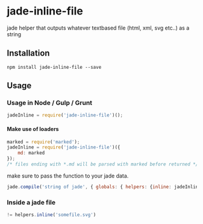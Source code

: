 # jade-inline-file
jade helper that outputs whatever textbased file (html, xml, svg etc..) as a string

## Installation
```
npm install jade-inline-file --save
```

## Usage

### Usage in Node / Gulp / Grunt

```javascript
jadeInline = require('jade-inline-file')();
```

#### Make use of loaders
```javascript
marked = require('marked');
jadeInline = require('jade-inline-file')({
    md: marked
});
/* files ending with *.md will be parsed with marked before returned */
```

make sure to pass the function to your jade data.

```javascript
jade.compile('string of jade', { globals: { helpers: {inline: jadeInline} }});
```

### Inside a jade file
```javascript
!= helpers.inline('somefile.svg')
```
